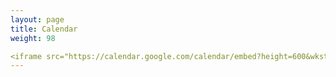 ```yaml
---
layout: page
title: Calendar
weight: 98

<iframe src="https://calendar.google.com/calendar/embed?height=600&wkst=1&bgcolor=%23ffffff&ctz=America%2FLos_Angeles&src=ZXF2MTEwZDJjZHJldjVtZjUxaWU3aGFwdTRAZ3JvdXAuY2FsZW5kYXIuZ29vZ2xlLmNvbQ&color=%23009688" style="border:solid 1px #777" width="800" height="600" frameborder="0" scrolling="no"></iframe>
---
```


